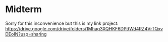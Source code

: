# Midterm
Sorry for this inconvenience but this is my link project: 
https://drive.google.com/drive/folders/1Mhaq3XQHKF6DPttWd4RZ4VrTQxvDEoIN?usp=sharing